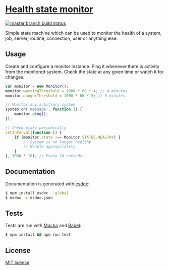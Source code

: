 [Health state monitor][repo]
============================

[![master branch build status][build-icon]][build-link]

Simple state machine which can be used to monitor the health of a system, job,
server, routine, connection, user or anything else.

## Usage

Create and configure a monitor instance. Ping it whenever there is activity from
the monitored system. Check the state at any given time or watch it for changes.

```js
var monitor = new Monitor();
monitor.warningThreshold = 1000 * 60 * 4; // 4 minutes
monitor.dangerThreshold = 1000 * 60 * 5; // 5 minutes

// Monitor any arbitrary system
system.on('message', function () {
	monitor.ping();
});

// Check state periodically
setInterval(function () {
	if (monitor.state !== Monitor.STATES.HEALTHY) {
		// System is no longer healthy
		// Handle appropriately
	}
}, 1000 * 10); // Every 10 seconds
```

## Documentation

Documentation is generated with [esdoc][esdoc]:

```sh
$ npm install esdoc --global
$ esdoc -c esdoc.json
```

## Tests

Tests are run with [Mocha][mocha] and [Babel][babel]:

```sh
$ npm install && npm run test
```

## License

[MIT license](LICENSE).

[repo]: https://github.com/j-/health-state-monitor
[build-icon]: https://travis-ci.org/j-/health-state-monitor.svg?branch=master
[build-link]: https://travis-ci.org/j-/health-state-monitor
[esdoc]: https://esdoc.org/
[mocha]: https://mochajs.org/
[babel]: https://babeljs.io/
